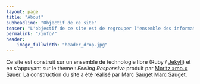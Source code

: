```yaml
---
layout: page
title: "About"
subheadline: "Objectif de ce site"
teaser: "L'objectif de ce site est de regrouper l'ensemble des informations sur Couthenans"
permalink: "/info/"
header:
    image_fullwidth: "header_drop.jpg"
---
```


Ce site est construit sur un ensemble de technologie libre (Ruby / [Jekyll][1]) et en s'appuyant sur le theme : *Feeling Responsive* produit par [Moritz »mo.« Sauer][2].
La construction du site a été réalisé par Marc Sauget [Marc Sauget][3].


 [1]: https://jekyllrb.com/
 [2]: http://sauer.io
 [3]: https://marcsauget.fr/
 
